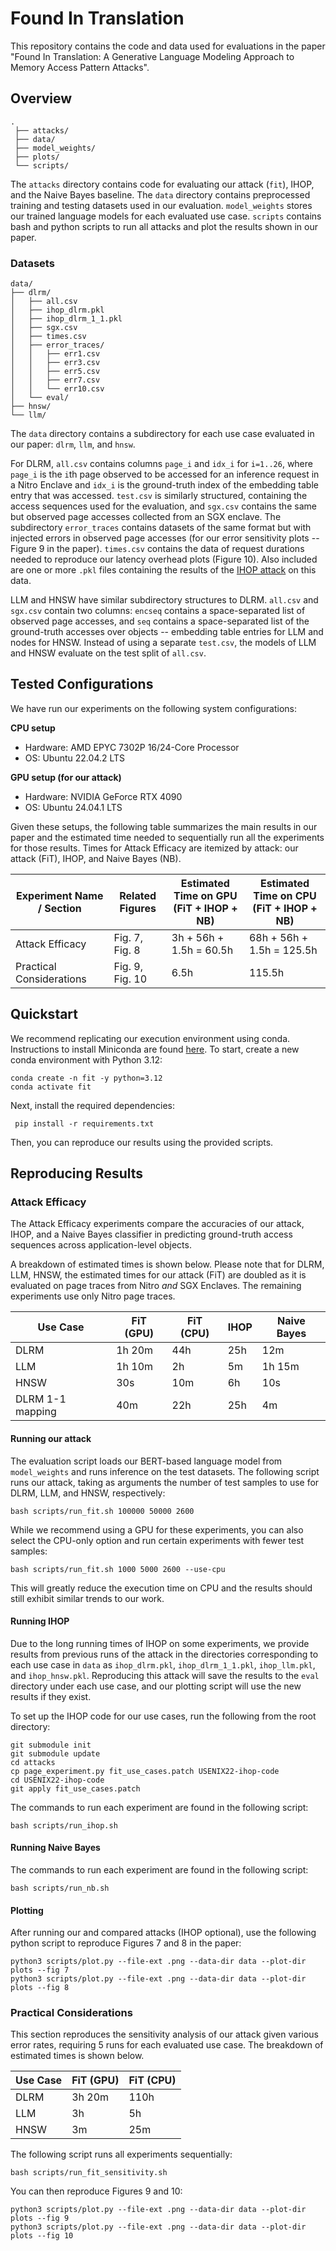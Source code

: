 # Found In Translation
This repository contains the code and data used for evaluations in the paper "Found In Translation: A Generative Language Modeling Approach to Memory Access Pattern Attacks".

## Overview
```
.  
 ├── attacks/  
 ├── data/  
 ├── model_weights/  
 ├── plots/  
 └── scripts/
```
The `attacks` directory contains code for evaluating our attack (`fit`), IHOP, and the Naive Bayes baseline. The `data` directory contains preprocessed training and testing datasets used in our evaluation. `model_weights` stores our trained language models for each evaluated use case. `scripts` contains bash and python scripts to run all attacks and plot the results shown in our paper.

### Datasets
```
data/
├── dlrm/
│   ├── all.csv
│   ├── ihop_dlrm.pkl
│   ├── ihop_dlrm_1_1.pkl
│   ├── sgx.csv
│   ├── times.csv
│   ├── error_traces/
│   │   ├── err1.csv
│   │   ├── err3.csv
│   │   ├── err5.csv
│   │   ├── err7.csv
│   │   └── err10.csv
│   └── eval/
├── hnsw/
└── llm/
```

The `data` directory contains a subdirectory for each use case evaluated in our paper: `dlrm`, `llm`, and `hnsw`.

For DLRM, `all.csv` contains columns `page_i` and `idx_i` for `i=1..26`, where `page_i` is the `i`th page observed to be accessed for an inference request in a Nitro Enclave and `idx_i` is the ground-truth index of the embedding table entry that was accessed. `test.csv` is similarly structured, containing the access sequences used for the evaluation, and `sgx.csv` contains the same but observed page accesses collected from an SGX enclave. The subdirectory `error_traces` contains datasets of the same format but with injected errors in observed page accesses (for our error sensitivity plots -- Figure 9 in the paper). `times.csv` contains the data of request durations needed to reproduce our latency overhead plots (Figure 10). Also included are one or more `.pkl` files containing the results of the [IHOP attack](#ihop) on this data.

LLM and HNSW have similar subdirectory structures to DLRM. `all.csv` and `sgx.csv` contain two columns: `encseq` contains a space-separated list of observed page accesses, and `seq` contains a space-separated list of the ground-truth accesses over objects -- embedding table entries for LLM and nodes for HNSW. Instead of using a separate `test.csv`, the models of LLM and HNSW evaluate on the test split of `all.csv`. 

## Tested Configurations
We have run our experiments on the following system configurations:

**CPU setup**
- Hardware: AMD EPYC 7302P 16/24-Core Processor
- OS: Ubuntu 22.04.2 LTS

**GPU setup (for our attack)**
- Hardware: NVIDIA GeForce RTX 4090
- OS: Ubuntu 24.04.1 LTS

Given these setups, the following table summarizes the main results in our paper and the estimated time needed to sequentially run all the experiments for those results. Times for Attack Efficacy are itemized by attack: our attack (FiT), IHOP, and Naive Bayes (NB).

| Experiment Name / Section | Related Figures  | Estimated Time on GPU <br> (FiT + IHOP + NB) | Estimated Time on CPU <br> (FiT + IHOP + NB)|
|---------------------------|------------------|------------------------|------------------------|
| Attack Efficacy           | Fig. 7, Fig. 8    | 3h + 56h + 1.5h = 60.5h     |  68h + 56h + 1.5h = 125.5h   |
| Practical Considerations  | Fig. 9, Fig. 10   |     6.5h     |    115.5h    |


## Quickstart
We recommend replicating our execution environment using conda. Instructions to install Miniconda are found [here](https://www.anaconda.com/docs/getting-started/miniconda/install#quickstart-install-instructions).
To start, create a new conda environment with Python 3.12:
```
conda create -n fit -y python=3.12  
conda activate fit
```

Next, install the required dependencies:
```
 pip install -r requirements.txt
```
Then, you can reproduce our results using the provided scripts.

## Reproducing Results

### Attack Efficacy
The Attack Efficacy experiments compare the accuracies of our attack, IHOP, and a Naive Bayes classifier in predicting ground-truth access sequences across application-level objects.

A breakdown of estimated times is shown below. Please note that for DLRM, LLM, HNSW, the estimated times for our attack (FiT) are doubled as it is evaluated on page traces from Nitro *and* SGX Enclaves. The remaining experiments use only Nitro page traces.

| Use Case          | FiT (GPU)  | FiT (CPU) | IHOP |  Naive Bayes |
|-------------------|----------|------------|-------|-------------|
| DLRM              |   1h 20m |    44h     |  25h     |     12m    |
| LLM               | 1h 10m   |     2h     |    5m    |  1h 15m  |
| HNSW              | 30s   |     10m     |    6h    |  10s  |
| DLRM 1-1 mapping  | 40m   |    22h     |   25h    | 4m   |


#### Running our attack
The evaluation script loads our BERT-based language model from `model_weights` and runs inference on the test datasets. The following script runs our attack, taking as arguments the number of test samples to use for DLRM, LLM, and HNSW, respectively:
```
bash scripts/run_fit.sh 100000 50000 2600
```
While we recommend using a GPU for these experiments, you can also select the CPU-only option and run certain experiments with fewer test samples:
```
bash scripts/run_fit.sh 1000 5000 2600 --use-cpu
```
This will greatly reduce the execution time on CPU and the results should still exhibit similar trends to our work.

#### Running IHOP
Due to the long running times of IHOP on some experiments, we provide results from previous runs of the attack in the directories corresponding to each use case in `data` as `ihop_dlrm.pkl`, `ihop_dlrm_1_1.pkl`, `ihop_llm.pkl`, and `ihop_hnsw.pkl`. Reproducing this attack will save the results to the `eval` directory under each use case, and our plotting script will use the new results if they exist.

To set up the IHOP code for our use cases, run the following from the root directory:
```
git submodule init
git submodule update
cd attacks
cp page_experiment.py fit_use_cases.patch USENIX22-ihop-code
cd USENIX22-ihop-code
git apply fit_use_cases.patch
```

The commands to run each experiment are found in the following script:
```
bash scripts/run_ihop.sh
```
#### Running Naive Bayes
The commands to run each experiment are found in the following script:
```
bash scripts/run_nb.sh
```
#### Plotting
After running our and compared attacks (IHOP optional), use the following python script to reproduce Figures 7 and 8 in the paper:
```
python3 scripts/plot.py --file-ext .png --data-dir data --plot-dir plots --fig 7
python3 scripts/plot.py --file-ext .png --data-dir data --plot-dir plots --fig 8
```
### Practical Considerations
This section reproduces the sensitivity analysis of our attack given various error rates, requiring 5 runs for each evaluated use case. The breakdown of estimated times is shown below.

| Use Case          | FiT (GPU)  | FiT (CPU) | 
|-------------------|----------|------------|
| DLRM              |   3h 20m |    110h     | 
| LLM               |    3h    |     5h     |
| HNSW              |     3m    |     25m     |

The following script runs all experiments sequentially:
```
bash scripts/run_fit_sensitivity.sh
```
You can then reproduce Figures 9 and 10:
```
python3 scripts/plot.py --file-ext .png --data-dir data --plot-dir plots --fig 9
python3 scripts/plot.py --file-ext .png --data-dir data --plot-dir plots --fig 10
```
